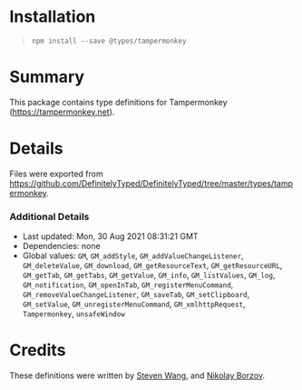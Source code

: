 # Installation
> `npm install --save @types/tampermonkey`

# Summary
This package contains type definitions for Tampermonkey (https://tampermonkey.net).

# Details
Files were exported from https://github.com/DefinitelyTyped/DefinitelyTyped/tree/master/types/tampermonkey.

### Additional Details
 * Last updated: Mon, 30 Aug 2021 08:31:21 GMT
 * Dependencies: none
 * Global values: `GM`, `GM_addStyle`, `GM_addValueChangeListener`, `GM_deleteValue`, `GM_download`, `GM_getResourceText`, `GM_getResourceURL`, `GM_getTab`, `GM_getTabs`, `GM_getValue`, `GM_info`, `GM_listValues`, `GM_log`, `GM_notification`, `GM_openInTab`, `GM_registerMenuCommand`, `GM_removeValueChangeListener`, `GM_saveTab`, `GM_setClipboard`, `GM_setValue`, `GM_unregisterMenuCommand`, `GM_xmlhttpRequest`, `Tampermonkey`, `unsafeWindow`

# Credits
These definitions were written by [Steven Wang](https://github.com/silverwzw), and [Nikolay Borzov](https://github.com/nikolay-borzov).
